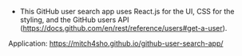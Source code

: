 - This GitHub user search app uses React.js for the UI, CSS for the styling, and the GitHub users API (https://docs.github.com/en/rest/reference/users#get-a-user).

Application: https://mitch4sho.github.io/github-user-search-app/
